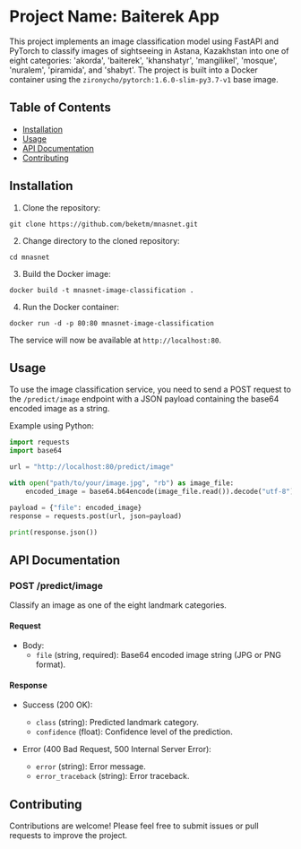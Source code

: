 # Project Name: Baiterek App

This project implements an image classification model using FastAPI and PyTorch to classify images of sightseeing in Astana, Kazakhstan into one of eight categories: 'akorda', 'baiterek', 'khanshatyr', 'mangilikel', 'mosque', 'nuralem', 'piramida', and 'shabyt'. The project is built into a Docker container using the `zironycho/pytorch:1.6.0-slim-py3.7-v1` base image.

## Table of Contents

- [Installation](#installation)
- [Usage](#usage)
- [API Documentation](#api-documentation)
- [Contributing](#contributing)

## Installation

1. Clone the repository:

```
git clone https://github.com/beketm/mnasnet.git
```

2. Change directory to the cloned repository:

```
cd mnasnet
```

3. Build the Docker image:

```
docker build -t mnasnet-image-classification .
```

4. Run the Docker container:

```
docker run -d -p 80:80 mnasnet-image-classification
```

The service will now be available at `http://localhost:80`.

## Usage

To use the image classification service, you need to send a POST request to the `/predict/image` endpoint with a JSON payload containing the base64 encoded image as a string.

Example using Python:

```python
import requests
import base64

url = "http://localhost:80/predict/image"

with open("path/to/your/image.jpg", "rb") as image_file:
    encoded_image = base64.b64encode(image_file.read()).decode("utf-8")

payload = {"file": encoded_image}
response = requests.post(url, json=payload)

print(response.json())
```

## API Documentation

### POST /predict/image

Classify an image as one of the eight landmark categories.

#### Request

- Body:
  - `file` (string, required): Base64 encoded image string (JPG or PNG format).

#### Response

- Success (200 OK):
  - `class` (string): Predicted landmark category.
  - `confidence` (float): Confidence level of the prediction.

- Error (400 Bad Request, 500 Internal Server Error):
  - `error` (string): Error message.
  - `error_traceback` (string): Error traceback.

## Contributing

Contributions are welcome! Please feel free to submit issues or pull requests to improve the project.

